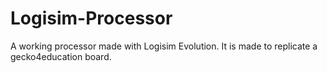 # Logisim-Processor
A working processor made with Logisim Evolution. It is made to replicate a gecko4education board.
